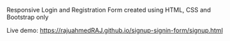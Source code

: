 Responsive Login and Registration Form created using HTML, CSS and Bootstrap only

Live demo: https://rajuahmedRAJ.github.io/signup-signin-form/signup.html

